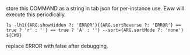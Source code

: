 store this COMMAND as a string in tab json for per-instance use. Eww will execute this periodically.

`ls -lh1{{ARG.showHidden ?: 'ERROR'}{{ARG.sortReverse ?: 'ERROR'} == true ? 'r' : ''} == true ? 'A' : ''} --sort={ARG.sortMode ?: 'none'} ${CWD}`

replace ERROR with false after debugging.
